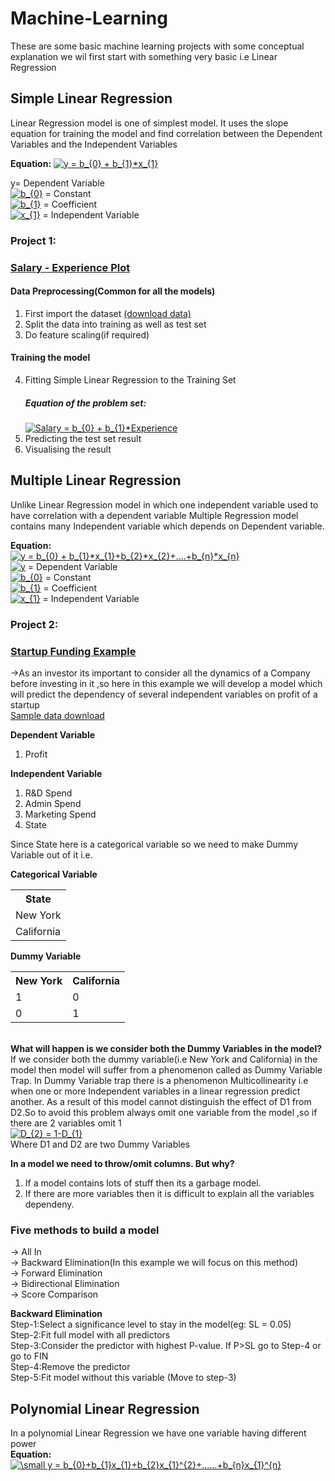 # Machine-Learning
These are some basic machine learning projects with some conceptual explanation we wil first start with something very basic i.e Linear Regression
## Simple Linear Regression
Linear Regression model is one of simplest model. It uses the slope equation for training the model and find correlation between the Dependent Variables and  the Independent Variables 

<b>Equation:</b>
<a href="https://www.codecogs.com/eqnedit.php?latex=y&space;=&space;b_{0}&space;&plus;&space;b_{1}*x_{1}" target="_blank"><img src="https://latex.codecogs.com/gif.latex?y&space;=&space;b_{0}&space;&plus;&space;b_{1}*x_{1}" title="y = b_{0} + b_{1}*x_{1}" /></a>

y= Dependent Variable <br>
<a href="https://www.codecogs.com/eqnedit.php?latex=b_{0}" target="_blank"><img src="https://latex.codecogs.com/gif.latex?b_{0}" title="b_{0}" /></a> = Constant <br>
<a href="https://www.codecogs.com/eqnedit.php?latex=b_{1}" target="_blank"><img src="https://latex.codecogs.com/gif.latex?b_{1}" title="b_{1}" /></a> = Coefficient <br>
<a href="https://www.codecogs.com/eqnedit.php?latex=b_{1}" target="_blank"><img src="https://latex.codecogs.com/gif.latex?b_{1}" title="x_{1}" /></a> = Independent Variable <br>

### Project 1:
### [Salary - Experience Plot](https://github.com/apul1421/Machine-Learning-/blob/master/linear_regressionpractice.py)
#### Data Preprocessing(Common for all the  models) 
1. First import the dataset [(download data)](https://github.com/apul1421/Machine-Learning-/blob/master/Salary_Data.csv)
2. Split the data into training as well as test set
3. Do feature scaling(if required)

#### Training the model 
4. Fitting Simple Linear Regression to the Training Set 
   ##### Equation of the problem set:<br>
   <a href="https://www.codecogs.com/eqnedit.php?latex=Salary&space;=&space;b_{0}&space;&plus;&space;b_{1}*Experience" target="_blank"><img src="https://latex.codecogs.com/gif.latex?Salary&space;=&space;b_{0}&space;&plus;&space;b_{1}*Experience" title="Salary = b_{0} + b_{1}*Experience" /></a>
5. Predicting the test set result 
6. Visualising the result

## Multiple Linear Regression
Unlike Linear Regression model in which one independent variable used to have correlation with a dependent variable Multiple Regression model contains many Independent variable which depends on Dependent variable.<br>

<b>Equation:</b><br>
<a href="https://www.codecogs.com/eqnedit.php?latex=y&space;=&space;b_{0}&space;&plus;&space;b_{1}*x_{1}&plus;b_{2}*x_{2}&plus;....&plus;b_{n}*x_{n}" target="_blank"><img src="https://latex.codecogs.com/gif.latex?y&space;=&space;b_{0}&space;&plus;&space;b_{1}*x_{1}&plus;b_{2}*x_{2}&plus;....&plus;b_{n}*x_{n}" title="y = b_{0} + b_{1}*x_{1}+b_{2}*x_{2}+....+b_{n}*x_{n}" /></a>
<br>
<a href="https://www.codecogs.com/eqnedit.php?latex=y" target="_blank"><img src="https://latex.codecogs.com/gif.latex?y" title="y" /></a> = Dependent Variable <br>
<a href="https://www.codecogs.com/eqnedit.php?latex=b_{0}" target="_blank"><img src="https://latex.codecogs.com/gif.latex?b_{0}" title="b_{0}" /></a> = Constant <br>
<a href="https://www.codecogs.com/eqnedit.php?latex=b_{1}" target="_blank"><img src="https://latex.codecogs.com/gif.latex?b_{1}" title="b_{1}" /></a> = Coefficient <br>
<a href="https://www.codecogs.com/eqnedit.php?latex=b_{1}" target="_blank"><img src="https://latex.codecogs.com/gif.latex?b_{1}" title="x_{1}" /></a> = Independent Variable <br>

### Project 2:
### [Startup Funding Example](https://github.com/apul1421/Machine-Learning-/blob/master/multiple_linear_regression_practice.py)
->As an investor its important to consider all the dynamics of a Company before investing in it ,so here in this example we will develop a model which will predict the dependency of several independent variables on profit of a startup <br>[Sample data download](https://github.com/apul1421/Machine-Learning-/blob/master/50_Startups.csv)

<b>Dependent Variable</b><br>
1. Profit <br>

<b>Independent Variable </b><br>
1. R&D Spend<br>
2. Admin Spend<br>
3. Marketing Spend<br>
4. State<br>

Since State here is a categorical variable so we need to make Dummy Variable out of it i.e. <br>

<b>Categorical Variable</b>
<table style="width:100%">
  <tr>
    <th>State</th>
  </tr>
  <tr>
    <td>New York</td>
  </tr>
  <tr>
    <td>California</td>
  </tr>
</table>

<b>Dummy Variable</b>
<table style="width:100%">
  <tr>
    <th>New York</th>
    <th>California</th>
  </tr>
  <tr>
    <td>1</td>
    <td>0</td>
  </tr>
  <tr>
    <td>0</td>
    <td>1</td>
  </tr>
</table>
<br>
<b>What will happen is we consider both the Dummy Variables in the model?</b><br>
If we consider both the dummy variable(i.e New York and California) in the model then model will suffer from a phenomenon called as Dummy Variable Trap.
In Dummy Variable trap there is a phenomenon Multicollinearity i.e when one or more Independent variables in a linear regression predict another. As a result of this model cannot distinguish the effect of D1 from D2.So to avoid this problem always omit one variable from the model ,so if there are 2 variables omit 1<br>
<a href="https://www.codecogs.com/eqnedit.php?latex=D_{2}&space;=&space;1-D_{1}" target="_blank"><img src="https://latex.codecogs.com/gif.latex?D_{2}&space;=&space;1-D_{1}" title="D_{2} = 1-D_{1}" /></a><br>
Where D1 and D2 are two Dummy Variables<br>

<b>In a model we need to throw/omit columns. But why?</b><br>
1. If a model contains lots of stuff then its a garbage model.<br>
2. If there are more variables then it is difficult to explain all the variables dependeny.<br>

### Five methods to build a model<br>
-> All In<br>
-> Backward Elimination(In this example we will focus on this method)<br>
-> Forward Elimination<br>
-> Bidirectional Elimination<br>
-> Score Comparison<br> 

<b>Backward Elimination</b><br>
Step-1:Select a significance level to stay in the model(eg: SL = 0.05)<br>
Step-2:Fit full model with all predictors<br>
Step-3:Consider the predictor with highest P-value. If P>SL go to Step-4 or go to FIN<br>
Step-4:Remove the predictor<br>
Step-5:Fit model without this variable (Move to step-3)<br>

## Polynomial Linear Regression
In a polynomial Linear Regression we have one variable having different power<br>
<b>Equation:</b><br>
<a href="http://www.codecogs.com/eqnedit.php?latex=\small&space;y&space;=&space;b_{0}&plus;b_{1}x_{1}&plus;b_{2}x_{1}^{2}&plus;......&plus;b_{n}x_{1}^{n}" target="_blank"><img src="http://latex.codecogs.com/gif.latex?\small&space;y&space;=&space;b_{0}&plus;b_{1}x_{1}&plus;b_{2}x_{1}^{2}&plus;......&plus;b_{n}x_{1}^{n}" title="\small y = b_{0}+b_{1}x_{1}+b_{2}x_{1}^{2}+......+b_{n}x_{1}^{n}" /></a>
